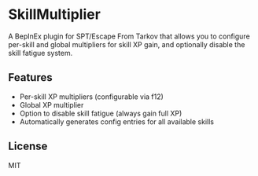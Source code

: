 # SkillMultiplier

A BepInEx plugin for SPT/Escape From Tarkov that allows you to configure per-skill and global multipliers for skill XP gain, and optionally disable the skill fatigue system.

## Features
- Per-skill XP multipliers (configurable via f12)
- Global XP multiplier
- Option to disable skill fatigue (always gain full XP)
- Automatically generates config entries for all available skills

## License
MIT
